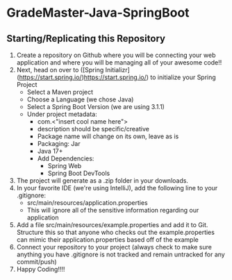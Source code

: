 # GradeMaster-Java-SpringBoot

## Starting/Replicating this Repository
1. Create a repository on Github where you will be connecting your web application and where you will be managing all of your awesome code!!
2. Next, head on over to ([Spring Initializr] (https://start.spring.io/)https://start.spring.io/) to initialize your Spring Project
   - Select a Maven project
   - Choose a Language (we chose Java)
   - Select a Spring Boot Version (we are using 3.1.1)
   - Under project metadata:
     - com.<"insert cool name here">
     - description should be specific/creative
     - Package name will change on its own, leave as is
     - Packaging: Jar
     - Java 17+
     - Add Dependencies:
       - Spring Web
       - Spring Boot DevTools
3. The project will generate as a .zip folder in your downloads.
4. In your favorite IDE (we're using IntelliJ), add the following line to your .gitignore:
   - src/main/resources/application.properties
   - This will ignore all of the sensitive information regarding our application
5. Add a file src/main/resources/example.properties and add it to Git. Structure this so that anyone who checks out the example.properties can mimic their application.properties based off of the example
6. Connect your repository to your project (always check to make sure anything you have .gitignore is not tracked and remain untracked for any commit/push)
7. Happy Coding!!!!
